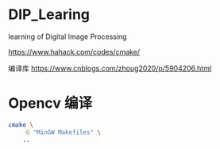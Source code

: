 # DIP_Learing
learning of Digital Image Processing 


https://www.hahack.com/codes/cmake/


编译库
https://www.cnblogs.com/zhoug2020/p/5904206.html


# Opencv 编译
```bash
cmake \
    -G "MinGW Makefiles" \
    ..
```